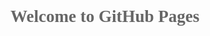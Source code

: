 ## Welcome to GitHub Pages
<!DOCTYPE html>
<html lang="en">
<head>
    <meta charset="UTF-8">
    <title>百度一百下，你还是不知道</title>
    <style>
        body{
            font-family: "Microsoft YaHei UI Light";
            font-size:18px;
            color: #666;
        }
    .header{
        height: 300px;
    }
        .content{
            height: 200px;
        }
        .footer{
            height: 200px;
        }
        .logo{
            height: 200px;
        }
        input[type=text]{
            width: 400px;
            height: 30px;
        }
        input[type=submit]{
            width: 100px;
            height: 30px;
        }
        .search{
            height: 60px;
        }
        .bk{
            height: 60px;
        }
        .ft{
            height: 30px;
        }
        .tg{
            height: 30px;
        }
        div{
            text-align: center;
        }
    </style>
</head>
<body>
<!--
1.display(转换css元素的显示模式)的取值
block 块级
inline 行内
inline-block 行内块级

2.快捷键
di display: inline;
db display: block;
dib display: inline-block;
-->
<div class="header">
    <div class="logo">
    <img src="picture/bdlogo.png" height="200px" alt="不存在">
    </div>

    <div class="nav"><a href="#">新闻</a>
    <strong>网 页</strong>
    <a href="#">贴 吧</a>
    <a href="#">知 道</a>
    <a href="#">音 乐</a>
    <a href="#">图 片</a>
    <a href="#">视 频</a>
    <a href="#">地 图</a>
    </div>
</div>
<div class="content">
    <div class="search">
        <input type="text">
    <input type="submit" value="百度一百下">
    </div>

    <div class="bk">
    <a href="#">百 科</a>
    <a href="#">文 库</a>
    <a href="#">hao123</a>
    |
    <a href="#">更 多>></a>
    </div>


</div>
<div class="footer">
    <div class="ft">
    <a href="#">把百度设为主页</a>
    <a href="#">安装百度安全卫士</a>
    </div>
    
    <div class="tg">
    <a href="#">加入百度推广</a>
    |
    <a href="#">搜索风云榜</a>
    |
    <a href="#">About Baidu</a>
    |
    <a href="#">关于百度</a>
    </div>
    <div>&copy;2018 LFBaidu 使用百度前必读 意见反馈 京ICP证030173号</div>
</div>
</body>
</html>

### Markdown

Markdown is a lightweight and easy-to-use syntax for styling your writing. It includes conventions for

```markdown
Syntax highlighted code block

# Header 1
## Header 2
### Header 3

- Bulleted
- List

1. Numbered
2. List

**Bold** and _Italic_ and `Code` text

[Link](url) and ![Image](src)
```

For more details see [GitHub Flavored Markdown](https://guides.github.com/features/mastering-markdown/).

### Jekyll Themes

Your Pages site will use the layout and styles from the Jekyll theme you have selected in your [repository settings](https://github.com/lingfeng12138/lfbaidu/settings). The name of this theme is saved in the Jekyll `_config.yml` configuration file.

### Support or Contact

Having trouble with Pages? Check out our [documentation](https://help.github.com/categories/github-pages-basics/) or [contact support](https://github.com/contact) and we’ll help you sort it out.
